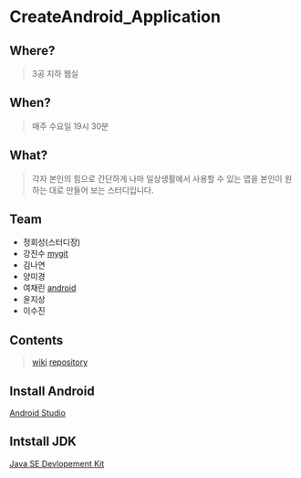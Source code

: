# CreateAndroid_Application

## Where? 
> 3공 지하 웹실 
## When? 
> 매주 수요일 19시 30분 
## What? 
> 각자 본인의 힘으로 간단하게 나마 일상생활에서 사용할 수 있는 앱을 본인이 원하는 대로 만들어 보는 스터디입니다.
## Team 
- 정회성(스터디장)
- 강진수 [mygit](https://github.com/ja01001/look_at_me)
- 김나연
- 양미경 
- 여채린 [android](https://github.com/ChaeLinYeo/jaram-android-project)
- 윤지상
- 이수진

## Contents
>[wiki](https://github.com/Jaram2017/CreateAndroid_Application/wiki)
>[repository](https://github.com/Jaram2017/create-android-app)

## Install Android
[Android Studio](https://developer.android.com/studio/index.html?hl=ko)
## Intstall JDK
[Java SE Devlopement Kit](http://www.oracle.com/technetwork/java/javase/downloads/index.html)
